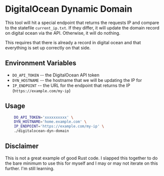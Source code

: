 # DigitalOcean Dynamic Domain

This tool will hit a special endpoint that returns the requests IP and compare to the statefile
`current_ip.txt`. If they differ, it will update the domain record on digital ocean via the API.
Otherwise, it will do nothing.

This requires that there is already a record in digital ocean and that everything is set up correctly on that
side.

## Environment Variables

 * `DO_API_TOKEN` -- the DigitalOcean API token
 * `DYN_HOSTNAME` -- the hostname that we will be updating the IP for
 * `IP_ENDPOINT` -- the URL for the endpoint that returns the IP (`https://example.com/my-ip`)

## Usage

```bash
    DO_API_TOKEN='xxxxxxxxxx' \
    DYN_HOSTNAME='home.example.com' \
    IP_ENDPOINT='https://example.com/my-ip' \
    ./digitalocean-dyn-domain
```

## Disclaimer

This is not a great example of good Rust code. I slapped this together to do the bare minimum to use this for
myself and I may or may not iterate on this further. I'm still learning.

